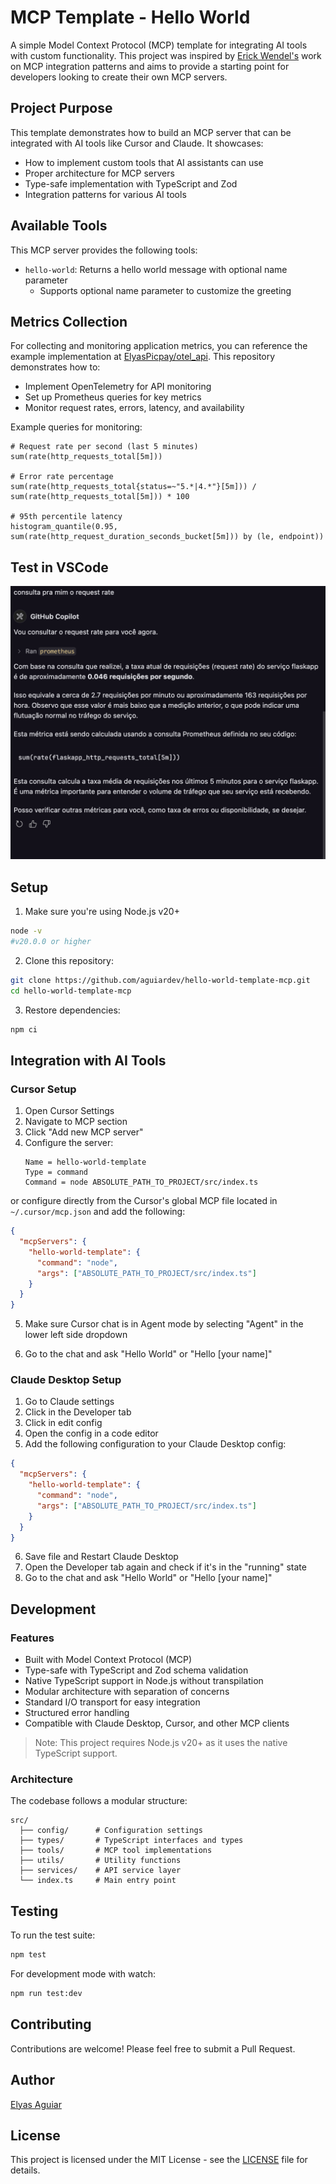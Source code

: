 # MCP Template - Hello World

A simple Model Context Protocol (MCP) template for integrating AI tools with custom functionality. This project was inspired by [Erick Wendel's](https://github.com/ErickWendel) work on MCP integration patterns and aims to provide a starting point for developers looking to create their own MCP servers.

## Project Purpose

This template demonstrates how to build an MCP server that can be integrated with AI tools like Cursor and Claude. It showcases:

- How to implement custom tools that AI assistants can use
- Proper architecture for MCP servers
- Type-safe implementation with TypeScript and Zod
- Integration patterns for various AI tools

## Available Tools

This MCP server provides the following tools:

- `hello-world`: Returns a hello world message with optional name parameter
  - Supports optional name parameter to customize the greeting

## Metrics Collection

For collecting and monitoring application metrics, you can reference the example implementation at [ElyasPicpay/otel_api](https://github.com/ElyasPicpay/otel_api). This repository demonstrates how to:

- Implement OpenTelemetry for API monitoring
- Set up Prometheus queries for key metrics
- Monitor request rates, errors, latency, and availability

Example queries for monitoring:

```
# Request rate per second (last 5 minutes)
sum(rate(http_requests_total[5m]))

# Error rate percentage
sum(rate(http_requests_total{status=~"5.*|4.*"}[5m])) / sum(rate(http_requests_total[5m])) * 100

# 95th percentile latency
histogram_quantile(0.95, sum(rate(http_request_duration_seconds_bucket[5m])) by (le, endpoint))
```

## Test in VSCode
![Request rate monitoring in VSCode](./images/teste.png)


## Setup

1. Make sure you're using Node.js v20+
```bash
node -v
#v20.0.0 or higher
```

2. Clone this repository:
```bash
git clone https://github.com/aguiardev/hello-world-template-mcp.git
cd hello-world-template-mcp
```

3. Restore dependencies:
```bash
npm ci
```

## Integration with AI Tools

### Cursor Setup

1. Open Cursor Settings
2. Navigate to MCP section
3. Click "Add new MCP server"
4. Configure the server:
   ```
   Name = hello-world-template
   Type = command
   Command = node ABSOLUTE_PATH_TO_PROJECT/src/index.ts
   ```

or configure directly from the Cursor's global MCP file located in `~/.cursor/mcp.json` and add the following:

```json
{
  "mcpServers": {
    "hello-world-template": {
      "command": "node",
      "args": ["ABSOLUTE_PATH_TO_PROJECT/src/index.ts"]
    }
  }
}
```

5. Make sure Cursor chat is in Agent mode by selecting "Agent" in the lower left side dropdown

6. Go to the chat and ask "Hello World" or "Hello [your name]"

### Claude Desktop Setup

1. Go to Claude settings
2. Click in the Developer tab
3. Click in edit config
4. Open the config in a code editor
5. Add the following configuration to your Claude Desktop config:

```json
{
  "mcpServers": {
    "hello-world-template": {
      "command": "node",
      "args": ["ABSOLUTE_PATH_TO_PROJECT/src/index.ts"]
    }
  }
}
```

6. Save file and Restart Claude Desktop
7. Open the Developer tab again and check if it's in the "running" state
8. Go to the chat and ask "Hello World" or "Hello [your name]"

## Development

### Features

- Built with Model Context Protocol (MCP)
- Type-safe with TypeScript and Zod schema validation
- Native TypeScript support in Node.js without transpilation
- Modular architecture with separation of concerns
- Standard I/O transport for easy integration
- Structured error handling
- Compatible with Claude Desktop, Cursor, and other MCP clients

> Note: This project requires Node.js v20+ as it uses the native TypeScript support.

### Architecture

The codebase follows a modular structure:

```
src/
  ├── config/      # Configuration settings
  ├── types/       # TypeScript interfaces and types
  ├── tools/       # MCP tool implementations
  ├── utils/       # Utility functions
  ├── services/    # API service layer
  └── index.ts     # Main entry point
```

## Testing

To run the test suite:

```bash
npm test
```

For development mode with watch:

```bash
npm run test:dev
```

## Contributing

Contributions are welcome! Please feel free to submit a Pull Request.

## Author

[Elyas Aguiar](https://dev.elyasaguiar.com.br)

## License

This project is licensed under the MIT License - see the [LICENSE](./LICENSE) file for details.